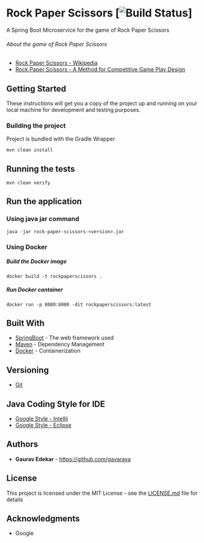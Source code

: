 # Rock Paper Scissors           [![Build Status](https://github.com/gavarava/rock-paper-scissors-2/actions/workflows/maven.yml/badge.svg)]
A Spring Boot Microservice for the game of Rock Paper Scissors
###### About the game of Rock Paper Scissors
* [Rock Paper Scissors - Wikipedia ](https://en.wikipedia.org/wiki/Rock%E2%80%93paper%E2%80%93scissors)
* [Rock Paper Scissors - A Method for Competitive Game Play Design](http://www.gamasutra.com/view/feature/1733/rock_paper_scissors__a_method_for_.php)
## Getting Started
These instructions will get you a copy of the project up and running on your local machine for development and testing purposes.

### Building the project
Project is bundled with the Gradle Wrapper
```
mvn clean install
```


## Running the tests
```
mvn clean verify
```

## Run the application
### Using java jar command
```
java -jar rock-paper-scissors-<version>.jar
```
### Using Docker
##### Build the Docker image
```
docker build -t rockpaperscissors .
```
##### Run Docker container
```
docker run -p 8080:8080 -dit rockpaperscissors:latest
```

## Built With
* [SpringBoot](http://spring.io/projects/spring-boot) - The web framework used
* [Maven](https://maven.apache.org/) - Dependency Management
* [Docker](https://www.docker.com/) - Containerization

## Versioning
* [Git](https://git-scm.com/)

## Java Coding Style for IDE
* [Google Style - Intellij](https://github.com/google/styleguide/blob/gh-pages/intellij-java-google-style.xml)
* [Google Style - Eclipse](https://github.com/google/styleguide/blob/gh-pages/eclipse-java-google-style.xml)

## Authors
* **Gaurav Edekar** - https://github.com/gavarava

## License
This project is licensed under the MIT License - see the [LICENSE.md](LICENSE.md) file for details

## Acknowledgments
* Google

